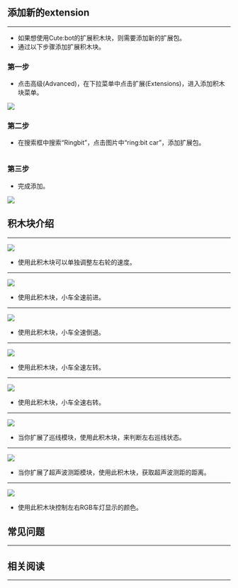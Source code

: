 ## 添加新的extension 
---
- 如果想使用Cute:bot的扩展积木块，则需要添加新的扩展包。
- 通过以下步骤添加扩展积木块。

### 第一步 

- 点击高级(Advanced)，在下拉菜单中点击扩展(Extensions)，进入添加积木块菜单。

![](./images/cutebot-pk-1.png)

### 第二步 

- 在搜索框中搜索“Ringbit”，点击图片中“ring:bit car”，添加扩展包。

![]()

### 第三步 

- 完成添加。

![](./images/cutebot-pk-2.png)

## 积木块介绍 
---

![](./images/cutebot-pk-3.png)

- 使用此积木块可以单独调整左右轮的速度。

---
![](./images/cutebot-pk-4.png)

- 使用此积木块，小车全速前进。

---
![](./images/cutebot-pk-5.png)

- 使用此积木块，小车全速倒退。

---
![](./images/cutebot-pk-6.png)

- 使用此积木块，小车全速左转。

---
![](./images/cutebot-pk-7.png)

- 使用此积木块，小车全速右转。

---
![](./images/cutebot-pk-10.png)

- 当你扩展了巡线模块，使用此积木块，来判断左右巡线状态。

---
![](./images/cutebot-pk-9.png)

- 当你扩展了超声波测距模块，使用此积木块，获取超声波测距的距离。

---
![](./images/cutebot-pk-8.png)

- 使用此积木块控制左右RGB车灯显示的颜色。


## 常见问题
---

## 相关阅读  
---
